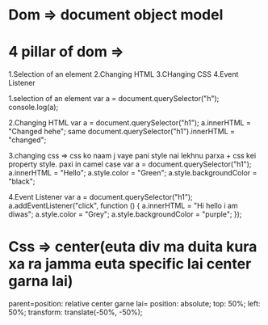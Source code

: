 # Dom => document object model

# 4 pillar of dom =>

1.Selection of an element
2.Changing HTML
3.CHanging CSS
4.Event Listener

1.selection of an element
var a = document.querySelector("h");
console.log(a);

2.Changing HTML
var a = document.querySelector("h1");
a.innerHTML = "Changed hehe";
same
document.querySelector("h1").innerHTML = "changed";

3.changing css => css ko naam j vaye pani style nai lekhnu parxa + css kei property style. paxi in camel case
var a = document.querySelector("h1");
a.innerHTML = "Hello";
a.style.color = "Green";
a.style.backgroundColor = "black";

4.Event Listener
var a = document.querySelector("h1");
a.addEventListener("click", function () {
a.innerHTML = "Hi hello i am diwas";
a.style.color = "Grey";
a.style.backgroundColor = "purple";
});

# Css => center(euta div ma duita kura xa ra jamma euta specific lai center garna lai)

parent=position: relative
center garne lai= position: absolute;
top: 50%;
left: 50%;
transform: translate(-50%, -50%);

